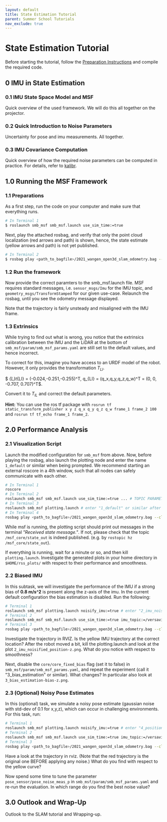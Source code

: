 ```yaml
---
layout: default
title: State Estimation Tutorial
parent: Summer School Tutorials
nav_exclude: true
---
```


# State Estimation Tutorial
Before starting the tutorial, follow the [Preparation Instructions](state_estimation_tutorial_preparations.md) and compile the required code.

## 0 IMU in State Estimation
### 0.1 IMU State Space Model and MSF
Quick overview of the used framework. We will do this all together on the projector.

### 0.2 Quick Introduction to Noise Parameters
Uncertainty for pose and imu measurements. All together.

### 0.3 IMU Covariance Computation
Quick overview of how the required noise parameters can be computed in practice.
For details, refer to [kalibr](https://github.com/ethz-asl/kalibr/wiki/IMU-Noise-Model).

## 1.0 Running the MSF Framework
### 1.1 Preparations
As a first step, run the code on your computer and make sure that everything runs.
```bash
# In Terminal 1
$ roslaunch smb_msf smb_msf.launch use_sim_time:=true
```
Next, play the attached rosbag, and verify that only the point cloud localization (red arrows and path) is shown, hence, the state estimate (yellow arrows and path) is not yet published.
```bash
# In Terminal 2
$ rosbag play <path_to_bagfile>/2021_wangen_open3d_slam_odometry.bag --clock 
```

### 1.2 Run the framework
Now provide the correct paramters to the smb_msf.launch file.
MSF requires standard messages, i.e. `sensor_msgs/Imu` for the IMU topic, and `geometry_msgs/TransformStamped` for our given use-case. Relaunch the rosbag, until you see the odometry message displayed.

Note that the trajectory is fairly unsteady and misaligned with the IMU frame.

### 1.3 Extrinsics
While trying to find out what is wrong, you notice that the extrinsics calibration between the IMU and the LiDAR at the bottom of `smb_msf/param/smb_msf_params.yaml` are still set to the default values, and hence incorrect.

To correct for this, imagine you have access to an URDF model of the robot. However, it only provides the transformation $T_{LI}$.

$ _{L}t_{LI} = (-0.024,-0.251,-0.255)^T, q_{LI} = (q_x,q_y,q_z,q_w)^T = (0, 0, -0.707, 0.707)^T$.

Convert it to $T_{IL}$ and correct the default parameters.

**Hint:** You can use the ros tf package with `rosrun tf static_transform_publisher x y z q_x q_y q_z q_w frame_1 frame_2 100` and `rosrun tf tf_echo frame_1 frame_2`.

## 2.0 Performance Analysis
### 2.1 Visualization Script
Launch the modified configuration for `smb_msf` from above. Now, before playing the rosbag, also launch the plotting node and enter the name `1_default` or similar when being prompted.
We recommend starting an external roscore in a 4th window, such that all nodes can safely communicate with each other.
```bash
# In Terminal 1
roscore
# In Terminal 2
roslaunch smb_msf smb_msf.launch use_sim_time:=true ... # TOPIC PARAMETERS MISSING
# In Terminal 3
roslaunch smb_msf plotting.launch # enter "1_default" or similar after bing prompted
# In Terminal 4
rosbag play <path_to_bagfile>/2021_wangen_open3d_slam_odometry.bag --clock 
```
While msf is running, the plotting script should print out messages in the terminal *"Received state message."*. If not, please check that the topic `/msf_core/state_out` is indeed published.
(e.g. by `rostopic hz /msf_core/state_out`).

If everything is running, wait for a minute or so, and then kill `plotting.launch`. Investigate the generated plots in your home directory in `$HOME/rss_plots/` with respect to their performance and smoothness.

### 2.2 Biased IMU
In this subtask, we will investigate the performance of the IMU if a strong bias of **0.8 m/s^2** is present along the z-axis of the imu. In the current default configuration the bias estimation is disabled.
Run the following:
```bash
# Terminal 1
roslaunch smb_msf plotting.launch noisify_imu:=true # enter "2_imu_noisified" or similar
# Terminal 2
roslaunch smb_msf smb_msf.launch use_sim_time:=true imu_topic:=/versavis/imu_noisified pose_topic:=/mapping_node/scan2map_transform # Note the "noisified" in the name
# Terminal 3
rosbag play <path_to_bagfile>/2021_wangen_open3d_slam_odometry.bag --clock
```
Investigate the trajectory in RVIZ. Is the yellow IMU trajectory at the correct location? After the robot moved a bit, kill the plotting.launch and look at the plot `2_imu_noisified_position-z.png`. What do you notice with respect to smoothness?

Next, disable the `core/core_fixed_bias` flag (set it to false) in `smb_msf/param/smb_msf_params.yaml`, and repeat the experiment (call it "3_bias_estimation" or similar). What changes? In particular also look at `3_bias_estimation-bias-z.png`.

### 2.3 (Optional) Noisy Pose Estimates
In this (optional) task, we simulate a noisy pose estimate (gaussian noise with std-dev of 0.1 for x,y,z), which can occur in challenging environments. For this task, run:
```bash
# Terminal 1
roslaunch smb_msf plotting.launch noisify_imu:=true # enter "4_position_noisified" or similar
# Terminal 2
roslaunch smb_msf smb_msf.launch use_sim_time:=true imu_topic:=/versavis/imu pose_topic:=/mapping_node/scan2map_transform_noisified # Note the "noisified" in the name
# Terminal 3
rosbag play <path_to_bagfile>/2021_wangen_open3d_slam_odometry.bag --clock
```
Have a look at the trajectory in rviz. (Note that the red trajectory is the original one BEFORE applying any noise.) What do you find with respect to the yellow curve?

Now spend some time to tune the parameter `pose_sensor/pose_noise_meas_p` in `smb_msf/param/smb_msf_params.yaml` and re-run the evaluation. In which range do you find the best noise value?

## 3.0 Outlook and Wrap-Up
Outlook to the SLAM tutorial and Wrapping-up.
